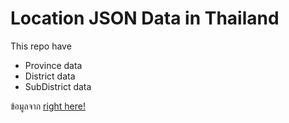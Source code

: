 # Location JSON Data in Thailand
This repo have 
- Province data
- District data
- SubDistrict data

ข้อมูลจาก [right here!](https://www.thepexcel.com/thailand-tambon-database/?fbclid=IwAR3zdyEWqqac0sJz7UEacw47igb8q693oO2MKxV3OLz3Q7KhQMwBVb1haWY)
